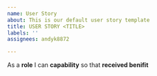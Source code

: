 ```yaml
---
name: User Story
about: This is our default user story template
title: USER STORY <TITLE>
labels: ''
assignees: andyk8872

---
```


As a **role** I can **capability** so that **received benifit**
